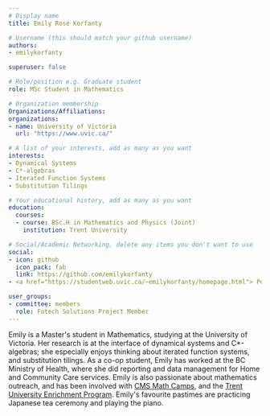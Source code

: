 ```yaml
---
# Display name
title: Emily Rose Korfanty

# Username (this should match your github username)
authors:
- emilykorfanty

superuser: false

# Role/position e.g. Graduate student
role: MSc Student in Mathematics

# Organization membership
Organizations/Affiliations:
organizations:
- name: University of Victoria
  url: "https://www.uvic.ca/"

# A list of your interests, add as many as you want
interests:
- Dynamical Systems
- C*-algebras
- Iterated Function Systems
- Substitution Tilings

# Your educational history, add as many as you want
education:
  courses:
  - course: BSc.H in Mathematics and Physics (Joint)
    institution: Trent University

# Social/Academic Networking, delete any items you don't want to use
social:
- icon: github
  icon_pack: fab
  link: https://github.com/emilykorfanty
- <a href="https://studentweb.uvic.ca/~emilykorfanty/homepage.html"> Personal Website</a>

user_groups:
- committee: members
  role: Fotech Solutions Project Member
---
```

Emily is a Master's student in Mathematics, studying at the University of Victoria. Her research is at the interface of dynamical systems and C*-algebras; she especially enjoys thinking about iterated function systems, and substitution tilings. As a co-op student, Emily has worked at the BC Ministry of Health, where she did reporting and data management for Home and Community Care services. Emily is also passionate about mathematics outreach, and has been involved with <a href="https://cms.math.ca/education/math-camps/">CMS Math Camps</a>, and the <a href="https://www.trentu.ca/conferences/programs">Trent University Enrichment Program</a>.  Emily's favourite pastimes are practicing Japanese tea ceremony and playing the piano.  
